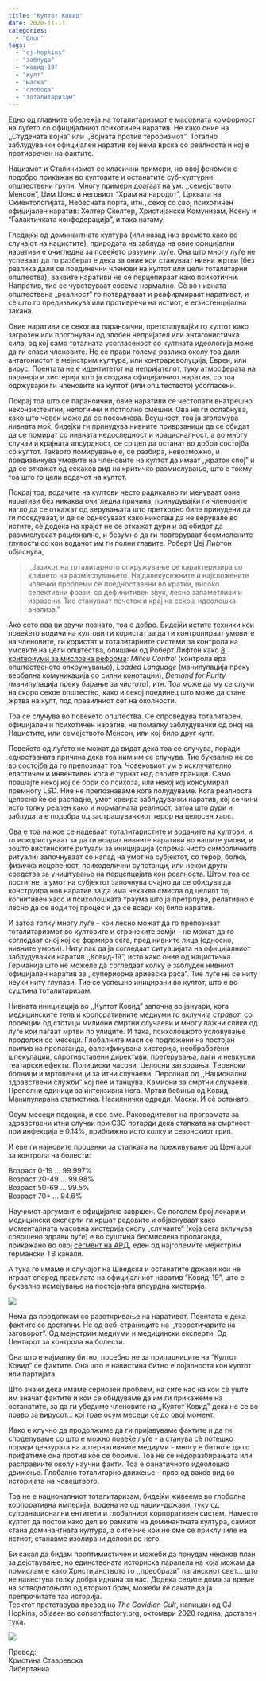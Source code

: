 ```yaml
---
title: "Култот Ковид"
date: 2020-11-11
categories: 
  - "блог"
tags: 
  - "cj-hopkins"
  - "заблуда"
  - "ковид-19"
  - "култ"
  - "маска"
  - "слобода"
  - "тоталитаризам"
---
```


Едно од главните обележја на тоталитаризмот е масовната комфорност на луѓето со официјалниот психотичен наратив. Не како оние на ,,Студената војна” или ,,Војната против тероризмот”. Тотално заблудувачки официјален наратив кој нема врска со реалноста и кој е противречен на фактите.

Нацизмот и Сталинизмот се класични примери, но овој феномен е подобро прикажан во култовите и останатите суб-културни општествени групи. Многу примери доаѓаат на ум: ,,семејството Менсон”, Џим Џонс и неговиот “Храм на народот”, Црквата на Скиентологијата, Небесната порта, итн., секој со свој психотичен официјален наратив: Хелтер Скелтер, Христијански Комунизам, Ксену и “Галактичката конфедерација”, и така натаму. 

Гледајќи од доминантната култура (или назад низ времето како во случајот на нацистите), природата на заблуда на овие официјални наративи е очигледна за повеќето разумни луѓе. Она што многу луѓе не успеваат да го разберат е дека за оние кои стануваат нивни жртви (без разлика дали се поединечни членови на култот или цели тоталитарни општества), ваквите наративи не се перцепираат како психотични. Напротив, тие се чувствуваат сосема нормално. Сè во нивната општествена „реалност“ го потврдуваат и реафирмираат наративот, и сè што го предизвикува или противречи на истиот, е егзистенцијална закана.

Овие наративи се секогаш параноични, претставувајќи го култот како загрозен или прогонуван од злобен непријател или антагонистичка сила, од кој само тоталната усогласеност со култната идеологија може да ги спаси членовите. Не се прави голема разлика околу тоа дали антагонистот е мејнстрим култура, или контрареволуција, Евреи, или вирус. Поентата не е идентитетот на непријателот, туку атмосферата на параноја и хистерија што ја создава официјалниот наратив, со тоа одржувајќи ги членовите на култот (или општеството) усогласени.

Покрај тоа што се параноични, овие наративи се честопати внатрешно неконзистентни, нелогични и потполно смешни. Ова не ги ослабнува, како што човек може да се посомнева. Всушност, тоа ја зголемува нивната моќ, бидејќи ги принудува нивните приврзаници да се обидат да се помират со нивната недоследност и ирационалност, а во многу случаи и крајната апсурдност, се со цел да останат во добра состојба со култот. Таквото помирување е, се разбира, невозможно, и предизвикува умовите на членовите на култот да имаат ,,краток спој” и да се откажат од секаков вид на критичко размислување, што е токму тоа што го цели водачот на култот.

Покрај тоа, водачите на култови често радикално ги менуваат овие наративи без никаква очигледна причина, принудувајќи ги членовите нагло да се откажат од верувањата што претходно биле принудени да ги поседуваат, и да се однесуваат како никогаш да не верувале во истите, сè додека на крајот не се откажат дури и од обидот да размислуваат рационално, и безумно да ги повторуваат бесмислените глупости со кои водачот им ги полни главите. Роберт Џеј Лифтон објаснува,

> ,,Јазикот на тоталитарното опкружување се карактеризира со клишето на размислувањето. Најдалекусежните и најсложените човечки проблеми се поедноставени во кратки, високо селективни фрази, со дефинитивен звук, лесно запаметливи и изразени. Тие стануваат почеток и крај на секоја идеолошка анализа.”

Ако сето ова ви звучи познато, тоа е добро. Бидејќи истите техники кои повеќето водичи на култови ги користат за да ги контролираат умовите на членовите, ги користат и тоталитарните системи за контрола на умовите на цели општества, опишани од Роберт Лифтон како [8 критериуми за мисловна реформа](https://www.openmindsfoundation.org/the-basics-liftons-eight-criteria-of-thought-reform/): _Milieu Control_ (контрола врз општественото опкружување), _Loaded Language_ (манипулација преку вербална комуникација со силни конотации), _Demand for Purity_ (манипулација преку барање за _чистота_), итн. Тоа може да му се случи на скоро секое општество, како и секој поединец што може да стане жртва на култ, под правилниот сет на околности.

Тоа се случува во повеќето општества. Се спроведува тоталитарен, официјален и психотичен наратив, не помалку заблудувачки од оној на Нацистите, или семејството Менсон, или кој било друг култ.

Повеќето од луѓето не можат да видат дека тоа се случува, поради едноставната причина дека тоа ним им се случува. Тие буквално не се во состојба да го препознаат тоа. Човековиот ум е исклучително еластичен и инвентивен кога е турнат над своите граници. Само прашајте некој кој се бори со психоза, или некој кој консумирал премногу LSD. Ние не препознаваме кога полудуваме. Кога реалноста целосно ќе се распадне, умот креира заблудувачки наратив, кој се чини исто толку реален како и нормалната реалност, затоа што дури и заблудата е подобра од застрашувачкиот терор на целосен хаос.

Ова е тоа на кое се надеваат тоталитаристите и водачите на култови, и го искористуваат за да ги всадат нивните наративи во нашите умови, и зошто вистинските ритуали за иницијација (спрема чисто симболичките ритуали) започнуваат со напад на умот на субјектот, со терор, болка, физичка исцрпеност, психоделични супстанци, или некои други средства за уништување на перцепцијата кон реалноста. Штом тоа се постигне, а умот на субјектот започнува очајно да се обидува да конструира нов наратив за да има некаква смисла од целиот тој когнитивен хаос и психолошката траума што ја претрпува, релативно е лесно да се води тој процес и да се всади кој било наратив.

И затоа толку многу луѓе - кои лесно можат да го препознаат тоталитаризмот во култовите и странските земји - не можат да го согледаат оној кој се формира сега, пред нивните лица (односно, нивните умови). Ниту пак да ја согледаат ситуацијата на официјалниот заблудувачки наратив ,,Ковид-19”, исто како оние од нацистичка Германија што не можеле да согледаат колку е заблуден нивниот официјален наратив за ,,супериорна ариевска раса”. Тие луѓе не се ниту неуки ниту глупави. Тие се успешно иницирани во култот, што е во суштина тоталитаризам.

Нивната иницијација во ,,Култот Ковид” започна во јануари, кога медицинските тела и корпоративните медиуми го вклучија _стравот_, со проекции од стотици милиони смртни случаеви и многу лажни слики од луѓе кои паѓаат мртви по улиците. И така, психолошкото условување продолжи со месеци. Глобалните маси се подложени на постојан прилив на пропаганда, фалсификувана хистерија, необработени шпекулации, спротивставени директиви, претерувања, лаги и невкусни театарски ефекти. Полициски часови. Целосни затворања. Tеренски болници и мртовечници за итни случаеви. Персонал од ,,Национални здравствени служби” кој пее и танцува. Камиони за смртни случаеви. Преполни eдиници за интензивна нега. Мртви бебиња од Ковид. Манипулирана статистика. Насилнички одреди. Маски. И сè останато. 

Осум месеци подоцна, и еве сме. Раководителот на програмата за здравствени итни случаи при СЗО потврди дека стапката на смртност при инфекција е 0.14%, приближно исто колку и сезонскиот грип. 

И еве ги најновите проценки за стапката на преживување од Центарот за контрола на болести:

Возраст 0-19 … 99.997%  
Возраст 20-49 … 99.98%  
Возраст 50-69 … 99.5%  
Возраст 70+ … 94.6%

Научниот аргумент е официјално завршен. Се поголем број лекари и медицински експерти ги кршат редовите и објаснуваат како моменталната масовна хистерија околу „случаите“ (која сега вклучува совршено здрави луѓе) е во суштина бесмислена пропаганда, прикажано во овој [сегмент на АРД](https://odysee.com/@hobeets:0/ard-scientists-call-for-second-phase:7), еден од најголемите мејнстрим германски ТВ канали.

А тука го имаме и случајот на Шведска и останатите држави кои не играат според правилата на официјалниот наратив “Ковид-19”, што е буквално исмејување на постојаната апсурдна хистерија.

![](http://libertaniabackup.local/wp-content/uploads/2020/11/sweden-kris.png)

Нема да продолжам со разоткривање на наративот. Поентата е дека фактите се достапни. Не од веб-страниците на ,,теоретичарите на заговорот”. Од мејнстрим медиуми и медицински експерти. Од Центарот за контрола на болести. 

Она што е најмалку битно, посебно не за припадниците на “Култот Ковид” се фактите. Она што е навистина битно е лојалноста кон култот или партијата.

Што значи дека имаме сериозен проблем, на сите нас на кои сè уште им значат фактите и кои се обидуваме да им ги прикажеме на останатите, за да ги убедиме членовите на ,,Култот Ковид” дека не се во право за вирусот… кој трае осум месеци сѐ до овој момент.

Иако е клучно да продолжиме да ги пријавуваме фактите и да ги споделуваме со што е можно повеќе луѓе - а станува сè потешко поради цензурата на алтернативните медиуми - многу е битно е да го прифатиме она против кое се бориме. Тоа не се недоразбирањата или расправиите околу научни факти. Тоа е фанатичното идеолошко движење. Глобално тоталитарно движење - прво од ваков вид во историјата на човештвото.

Тоа не е националниот тоталитаризам, бидејќи живееме во глоболна корпоративна империја, водена не од нации-држави, туку од супранационални ентитети и глобалниот корпоративен систем. Наместо култот да постои како дел во рамките на доминантната култура, самиот стана доминантната култура, а сите ние кои не сме се приклучиле на истиот, станавме изолирани делови во него. 

Би сакал да бидам пооптимистичен и можеби да понудам некаков план за дејствување, но единствената историска паралела на која можам да помислам е како Христијанството го ,,преобрази” паганскиот свет… што не навестува толку добра иднина за нас. Додека седите дома за време на _затворатањата_ од вториот бран, можеби ќе сакате да ја препрочитате таа историја.  
Тесктот претставува превод на _The Covidian Cult_, напишан од CJ Hopkins, објавен во consentfactory.org, октомври 2020 година, достапен [тука](https://consentfactory.org/2020/10/13/the-covidian-cult/).

![](http://libertaniabackup.local/wp-content/uploads/2020/05/Screen-Shot-2020-05-21-at-6.10.02-PM-1024x998.png)

Превод:  
Кристина Ставревска  
Либертаниа
